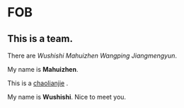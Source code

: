 # FOB

## This is a team.  

There are  *Wushishi  Mahuizhen  Wangping  Jiangmengyun*.

My name is **Mahuizhen**.

This is a [chaolianjie](https://github.com/wushishi544/FOB) .

My name is **Wushishi**. Nice to meet you.